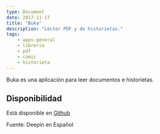```yaml
---
type: Document
date: 2017-11-17
title: "Buka"
description: "Lector PDF y de historietas."
tags:
    - apps-general
    - libreria
    - pdf
    - comic
    - historieta
---
```


Buka es una aplicación para leer documentos e historietas.

## Disponibilidad

Está disponible en [Github](https://github.com/oguzhaninan/Buka/releases)

Fuente: Deepin en Español
